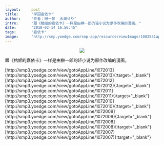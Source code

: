 ```yaml
---
layout:     post
title:      "学园嘉依卡"
author:     "作者：榊一郎  水濑せり"
intro:      "跟《棺姬的嘉依卡》一样是由榊一郎的轻小说为原作改编的漫画。"
date:       "2018-02-14 16:56:45"
tags:       "嘉依卡"
image:      "http://smp.yoedge.com/smp-app/resource/viewImage/1002531appline.png"
---
```

<div style="text-align: center">
<p><img src="http://smp.yoedge.com/smp-app/resource/viewImage/1002531appline.png"/></p>
</div>
<p class="post-meta">
<span>跟《棺姬的嘉依卡》一样是由榊一郎的轻小说为原作改编的漫画。</span>
</p>
[http://smp3.yoedge.com/view/gotoAppLine/1072013](http://smp3.yoedge.com/view/gotoAppLine/1072013){:target="_blank"}
[http://smp3.yoedge.com/view/gotoAppLine/1072012](http://smp3.yoedge.com/view/gotoAppLine/1072012){:target="_blank"}
[http://smp3.yoedge.com/view/gotoAppLine/1072011](http://smp3.yoedge.com/view/gotoAppLine/1072011){:target="_blank"}
[http://smp3.yoedge.com/view/gotoAppLine/1072010](http://smp3.yoedge.com/view/gotoAppLine/1072010){:target="_blank"}
[http://smp3.yoedge.com/view/gotoAppLine/1072009](http://smp3.yoedge.com/view/gotoAppLine/1072009){:target="_blank"}
[http://smp3.yoedge.com/view/gotoAppLine/1072008](http://smp3.yoedge.com/view/gotoAppLine/1072008){:target="_blank"}
[http://smp3.yoedge.com/view/gotoAppLine/1072007](http://smp3.yoedge.com/view/gotoAppLine/1072007){:target="_blank"}



